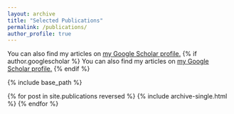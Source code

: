 ```yaml
---
layout: archive
title: "Selected Publications"
permalink: /publications/
author_profile: true
---
```


You can also find my articles on <u><a href="{{https://scholar.google.com/citations?user=tnoge7wAAAAJ}}">my Google Scholar profile</a>.</u>
{% if author.googlescholar %}
  You can also find my articles on <u><a href="{{https://scholar.google.com/citations?user=tnoge7wAAAAJ}}">my Google Scholar profile</a>.</u>
{% endif %}

{% include base_path %}

{% for post in site.publications reversed %}
  {% include archive-single.html %}
{% endfor %}
